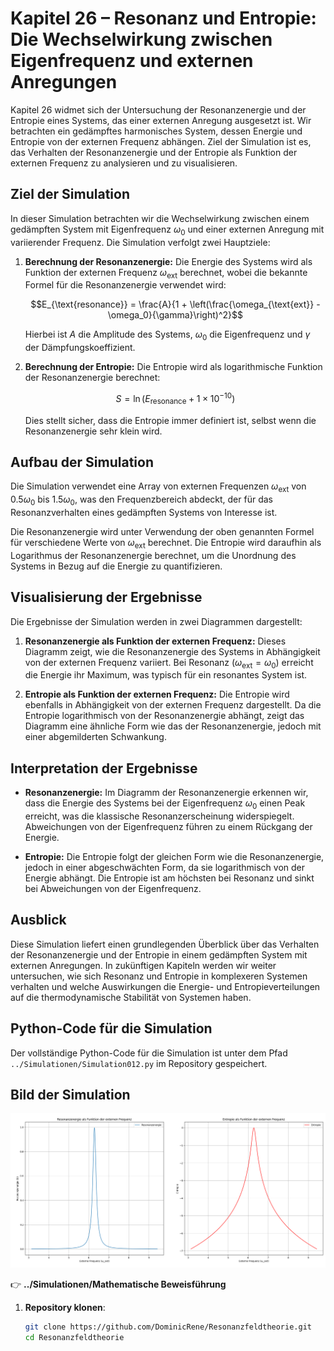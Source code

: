 # Kapitel 26 – Resonanz und Entropie: Die Wechselwirkung zwischen Eigenfrequenz und externen Anregungen

Kapitel 26 widmet sich der Untersuchung der Resonanzenergie und der Entropie eines Systems, das einer externen Anregung ausgesetzt ist. Wir betrachten ein gedämpftes harmonisches System, dessen Energie und Entropie von der externen Frequenz abhängen. Ziel der Simulation ist es, das Verhalten der Resonanzenergie und der Entropie als Funktion der externen Frequenz zu analysieren und zu visualisieren.

## Ziel der Simulation

In dieser Simulation betrachten wir die Wechselwirkung zwischen einem gedämpften System mit Eigenfrequenz $\omega_0$ und einer externen Anregung mit variierender Frequenz. Die Simulation verfolgt zwei Hauptziele:

1. **Berechnung der Resonanzenergie:** Die Energie des Systems wird als Funktion der externen Frequenz $\omega_{\text{ext}}$ berechnet, wobei die bekannte Formel für die Resonanzenergie verwendet wird:
   
   $$E_{\text{resonance}} = \frac{A}{1 + \left(\frac{\omega_{\text{ext}} - \omega_0}{\gamma}\right)^2}$$
   
   Hierbei ist $A$ die Amplitude des Systems, $\omega_0$ die Eigenfrequenz und $\gamma$ der Dämpfungskoeffizient.
   
2. **Berechnung der Entropie:** Die Entropie wird als logarithmische Funktion der Resonanzenergie berechnet:
   
   $$S = \ln(E_{\text{resonance}} + 1 \times 10^{-10})$$
   
   Dies stellt sicher, dass die Entropie immer definiert ist, selbst wenn die Resonanzenergie sehr klein wird.

## Aufbau der Simulation

Die Simulation verwendet eine Array von externen Frequenzen $\omega_{\text{ext}}$ von $0.5 \omega_0$ bis $1.5 \omega_0$, was den Frequenzbereich abdeckt, der für das Resonanzverhalten eines gedämpften Systems von Interesse ist.

Die Resonanzenergie wird unter Verwendung der oben genannten Formel für verschiedene Werte von $\omega_{\text{ext}}$ berechnet. Die Entropie wird daraufhin als Logarithmus der Resonanzenergie berechnet, um die Unordnung des Systems in Bezug auf die Energie zu quantifizieren.

## Visualisierung der Ergebnisse

Die Ergebnisse der Simulation werden in zwei Diagrammen dargestellt:

1. **Resonanzenergie als Funktion der externen Frequenz:** Dieses Diagramm zeigt, wie die Resonanzenergie des Systems in Abhängigkeit von der externen Frequenz variiert. Bei Resonanz ($\omega_{\text{ext}} = \omega_0$) erreicht die Energie ihr Maximum, was typisch für ein resonantes System ist.
   
2. **Entropie als Funktion der externen Frequenz:** Die Entropie wird ebenfalls in Abhängigkeit von der externen Frequenz dargestellt. Da die Entropie logarithmisch von der Resonanzenergie abhängt, zeigt das Diagramm eine ähnliche Form wie das der Resonanzenergie, jedoch mit einer abgemilderten Schwankung.

## Interpretation der Ergebnisse

- **Resonanzenergie:** Im Diagramm der Resonanzenergie erkennen wir, dass die Energie des Systems bei der Eigenfrequenz $\omega_0$ einen Peak erreicht, was die klassische Resonanzerscheinung widerspiegelt. Abweichungen von der Eigenfrequenz führen zu einem Rückgang der Energie.
  
- **Entropie:** Die Entropie folgt der gleichen Form wie die Resonanzenergie, jedoch in einer abgeschwächten Form, da sie logarithmisch von der Energie abhängt. Die Entropie ist am höchsten bei Resonanz und sinkt bei Abweichungen von der Eigenfrequenz.

## Ausblick

Diese Simulation liefert einen grundlegenden Überblick über das Verhalten der Resonanzenergie und der Entropie in einem gedämpften System mit externen Anregungen. In zukünftigen Kapiteln werden wir weiter untersuchen, wie sich Resonanz und Entropie in komplexeren Systemen verhalten und welche Auswirkungen die Energie- und Entropieverteilungen auf die thermodynamische Stabilität von Systemen haben.

## Python-Code für die Simulation

Der vollständige Python-Code für die Simulation ist unter dem Pfad `../Simulationen/Simulation012.py` im Repository gespeichert.

## Bild der Simulation

![Simulation 012](Bilder/Simulation012.png)

👉 **../Simulationen/Mathematische Beweisführung**

1. **Repository klonen**:  
   ```bash
   git clone https://github.com/DominicRene/Resonanzfeldtheorie.git
   cd Resonanzfeldtheorie